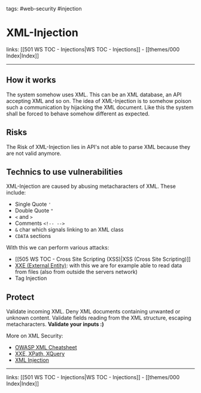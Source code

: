 tags: #web-security #injection

# XML-Injection

links: [[501 WS TOC - Injections|WS TOC - Injections]] - [[themes/000 Index|Index]]

---

## How it works

The system somehow uses XML. This can be an XML database, an API accepting XML and so on. The idea of XML-Injection is to somehow poison such a communication by hijacking the XML document. Like this the system shall be forced to behave somehow different as expected.

## Risks

The Risk of XML-Injection lies in API's not able to parse XML because they are not valid anymore.

## Technics to use vulnerabilities

XML-Injection are caused by abusing metacharacters of XML. These include:

- Single Quote `'`
- Double Quote `"`
- `<` and `>`
- Comments `<!-- -->` 
- `&` char which signals linking to an XML class
- `CDATA` sections

With this we can perform various attacks:

- [[505 WS TOC - Cross Site Scripting (XSS)|XSS (Cross Site Scripting)]]
- [XXE (External Entity)](https://portswigger.net/web-security/xxe): with this we are for example able to read data from files (also from outside the servers network)
- Tag Injection
## Protect

Validate incoming XML. Deny XML documents containing unwanted or unknown content. Validate fields reading from the XML structure, escaping metacharacters. **Validate your inputs :)**

More on XML Security:

- [OWASP XML Cheatsheet](https://cheatsheetseries.owasp.org/cheatsheets/XML_Security_Cheat_Sheet.html)
- [XXE, XPath, XQuery](https://www.akto.io/blog/xml-injection-vulnerability-examples-cheatsheet-and-prevention)
- [XML Injection](https://www.synopsys.com/blogs/software-security/xml-external-entity-injection.html)

---
links: [[501 WS TOC - Injections|WS TOC - Injections]] - [[themes/000 Index|Index]]